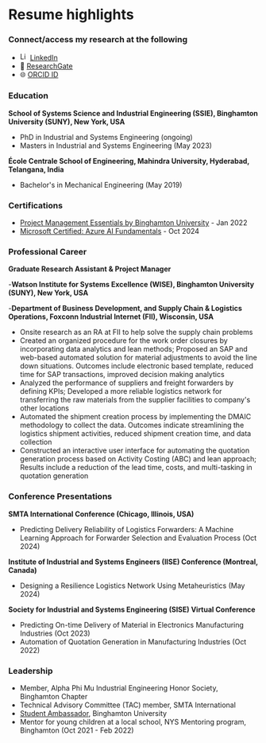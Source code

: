 # Resume highlights

### Connect/access my research at the following
- <img src="https://cdn-icons-png.flaticon.com/512/174/174857.png" alt="LinkedIn" width="16"> [LinkedIn](https://www.linkedin.com/in/srikanth-r-kolli/)
- 📖 [ResearchGate](https://www.researchgate.net/lab/Srikanth-R-Kollis-CTAC-Innovation-Lab-Sai-Srikanth-Reddy-Kolli)
- 🌐 [ORCID ID](https://orcid.org/0009-0005-2196-9632)

### Education
**School of Systems Science and Industrial Engineering (SSIE), Binghamton University (SUNY), New York, USA**
- PhD in Industrial and Systems Engineering (ongoing)
- Masters in Industrial and Systems Engineering (May 2023)

**École Centrale School of Engineering, Mahindra University, Hyderabad, Telangana, India**
- Bachelor's in Mechanical Engineering (May 2019)

### Certifications
- [Project Management Essentials by Binghamton University](https://www.credly.com/badges/6532569c-adce-42e9-8ae3-ad8d014df99c?source=linked_in_profile) - Jan 2022
- [Microsoft Certified: Azure AI Fundamentals](https://www.credly.com/badges/37f8ac2c-b8c4-4496-9c16-7a049eebc9b0/public_url) - Oct 2024

### Professional Career
**Graduate Research Assistant & Project Manager**

-**Watson Institute for Systems Excellence (WISE), Binghamton University (SUNY), New York, USA**

-**Department of Business Development, and Supply Chain & Logistics Operations, Foxconn Industrial Internet (FII), Wisconsin, USA**
- Onsite research as an RA at FII to help solve the supply chain problems
- Created an organized procedure for the work order closures by incorporating data analytics and lean methods; Proposed an SAP and web-based automated solution for material adjustments to avoid the line down situations. Outcomes include electronic based template, reduced time for SAP transactions, improved decision making analytics
- Analyzed the performance of suppliers and freight forwarders by defining KPIs; Developed a more reliable logistics network for transferring the raw materials from the supplier facilities  to company's other locations
- Automated the shipment creation process by implementing the DMAIC methodology to collect the data. Outcomes indicate streamlining the logistics shipment activities, reduced shipment creation time, and data collection
- Constructed an interactive user interface for automating the quotation generation process based on Activity Costing (ABC) and lean approach; Results include a reduction of the lead time, costs, and multi-tasking in quotation generation

### Conference Presentations
**SMTA International Conference (Chicago, Illinois, USA)**
- Predicting Delivery Reliability of Logistics Forwarders: A Machine Learning Approach for Forwarder Selection and Evaluation Process (Oct 2024)

**Institute of Industrial and Systems Engineers (IISE) Conference (Montreal, Canada)**
- Designing a Resilience Logistics Network Using Metaheuristics (May 2024)

**Society for Industrial and Systems Engineering (SISE) Virtual Conference**
- Predicting On-time Delivery of Material in Electronics Manufacturing Industries (Oct 2023)
- Automation of Quotation Generation in Manufacturing Industries (Oct 2022)

### Leadership
- Member, Alpha Phi Mu Industrial Engineering Honor Society, Binghamton Chapter
- Technical Advisory Committee (TAC) member, SMTA International
- [Student Ambassador](http://binghamton.edu/ssie/graduate/ambassadors.html), Binghamton University
- Mentor for young children at a local school, NYS Mentoring program, Binghamton (Oct 2021 - Feb 2022)
